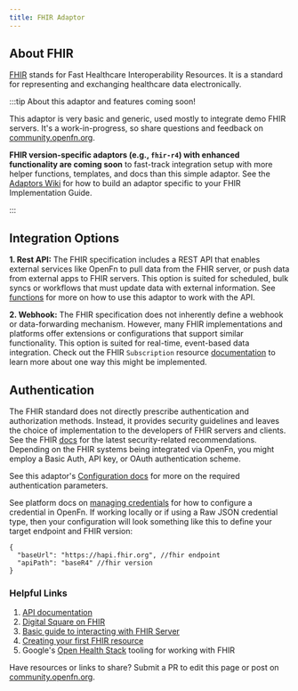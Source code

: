 ```yaml
---
title: FHIR Adaptor
---
```


## About FHIR

[FHIR](https://www.hl7.org/fhir/overview.html) stands for Fast Healthcare Interoperability Resources. It is a standard for representing and exchanging healthcare data electronically. 


:::tip About this adaptor and features coming soon! 

This adaptor is very basic and generic, used mostly to integrate demo FHIR servers. It's a work-in-progress, so share questions and feedback on [community.openfn.org](https://community.openfn.org).

**FHIR version-specific adaptors (e.g., `fhir-r4`) with enhanced functionality are coming soon** to fast-track integration setup with more helper functions, templates, and docs than this simple adaptor. See the [Adaptors Wiki](https://github.com/OpenFn/adaptors/wiki/Generating-Fhir-Adaptors) for how to build an adaptor specific to your FHIR Implementation Guide. 

:::

## Integration Options

**1. Rest API:** The FHIR specification includes a REST API that enables external services like OpenFn to pull data from the FHIR server, or push data from external apps to FHIR servers. This option is suited for scheduled, bulk syncs or workflows that must update data with external information. See [functions](/adaptors/packages/fhir-docs) for more on how to use this adaptor to work with the API.

**2. Webhook:** The FHIR specification does not inherently define a webhook or data-forwarding mechanism. However, many FHIR implementations and platforms offer extensions or configurations that support similar functionality. This option is suited for real-time, event-based data integration. Check out the FHIR `Subscription` resource [documentation](https://build.fhir.org/subscription-definitions.html) to learn more about one way this might be implemented. 

## Authentication

The FHIR standard does not directly prescribe authentication and authorization methods. Instead, it provides security guidelines and leaves the choice of implementation to the developers of FHIR servers and clients. See the FHIR [docs](https://www.hl7.org/fhir/security.html) for the latest security-related recommendations. Depending on the FHIR systems being integrated via OpenFn, you might employ a Basic Auth, API key, or OAuth authentication scheme. 

See this adaptor's [Configuration docs](/adaptors/packages/fhir-configuration-schema) for more on the required authentication parameters.

See platform docs on [managing credentials](/documentation/manage-projects/manage-credentials) for how to configure a credential in OpenFn. If working locally or if using a Raw JSON credential type, then your configuration will look something like this to define your target endpoint and FHIR version:

```
{
  "baseUrl": "https://hapi.fhir.org", //fhir endpoint
  "apiPath": "baseR4" //fhir version
}
```

### Helpful Links

1. [API documentation](https://www.hl7.org/fhir/http.html)
2. [Digital Square on FHIR](https://digitalsquare.org/resourcesrepository/digital-square-on-fhir-4c78p)
3. [Basic guide to interacting with FHIR Server](https://smilecdr.com/docs/fhir_standard/fhir_introduction.html)
4. [Creating your first FHIR resource](https://medblocks.com/blog/fhir-101-creating-your-first-patient-resource-like-a-pro)
5. Google's [Open Health Stack](https://developers.google.com/open-health-stack) tooling for working with FHIR

Have resources or links to share? Submit a PR to edit this page or post on [community.openfn.org](https://community.openfn.org).

